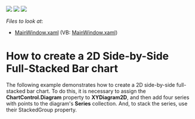 <!-- default badges list -->
![](https://img.shields.io/endpoint?url=https://codecentral.devexpress.com/api/v1/VersionRange/128569208/22.2.2%2B)
[![](https://img.shields.io/badge/Open_in_DevExpress_Support_Center-FF7200?style=flat-square&logo=DevExpress&logoColor=white)](https://supportcenter.devexpress.com/ticket/details/E2128)
[![](https://img.shields.io/badge/📖_How_to_use_DevExpress_Examples-e9f6fc?style=flat-square)](https://docs.devexpress.com/GeneralInformation/403183)
<!-- default badges end -->
<!-- default file list -->
*Files to look at*:

* [MainWindow.xaml](./CS/SideBySideFullStackedBarChart/MainWindow.xaml) (VB: [MainWindow.xaml](./VB/SideBySideFullStackedBarChart/MainWindow.xaml))
<!-- default file list end -->
# How to create a 2D Side-by-Side Full-Stacked Bar chart


<p>The following example demonstrates how to create a 2D side-by-side full-stacked bar chart. To do this, it is necessary to assign the <strong>ChartControl.Diagram</strong> property to <strong>XYDiagram2D</strong>, and then add four series with points to the diagram's <strong>Series</strong> collection. And, to stack the series, use their StackedGroup property.</p>

<br/>



